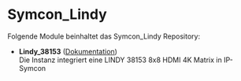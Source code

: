 # Symcon_Lindy

Folgende Module beinhaltet das Symcon_Lindy Repository:

- __Lindy_38153__ ([Dokumentation](Lindy_38153))  
	Die Instanz integriert eine LINDY 38153 8x8 HDMI 4K Matrix in IP-Symcon